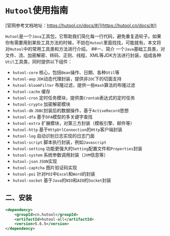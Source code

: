 # ``Hutool``使用指南

[官网参考文档地址：https://hutool.cn/docs/#/](https://hutool.cn/docs/#/)


``Hutool``是一个``Java``工具包，它帮助我们简化每一行代码，避免重复造轮子。如果你有需要用到某些工具方法的时候，不妨在``Hutool``里面找找，可能就有。本文将对``Hutool``中的常用工具类和方法进行介绍。
##一、简介
一个``Java``基础工具类，对文件、流、加密解密、转码、正则、线程、XML等JDK方法进行封装，组成各种``Util``工具类，同时提供以下组件：

- ``hutool-core`` 核心，包括``Bean``操作、日期、各种``Util``等
- ``hutool-aop`` ``JDK``动态代理封装，提供非``IOC``下的切面支持
- ``hutool-bloomFilter`` 布隆过滤，提供一些``Hash``算法的布隆过滤
- ``hutool-cache`` 缓存
- ``hutool-cron`` 定时任务模块，提供类``Crontab``表达式的定时任务
- ``hutool-crypto`` 加密解密模块
- ``hutool-db`` ``JDBC``封装后的数据操作，基于``ActiveRecord``思想
- ``hutool-dfa`` 基于``DFA``模型的多关键字查找
- ``hutool-extra`` 扩展模块，对第三方封装（模板引擎、邮件等）
- ``hutool-http`` 基于``HttpUrlConnection``的``Http``客户端封装
- ``hutool-log`` 自动识别日志实现的日志门面
- ``hutool-script`` 脚本执行封装，例如``Javascript``
- ``hutool-setting`` 功能更强大的``Setting``配置文件和``Properties``封装
- ``hutool-system`` 系统参数调用封装（``JVM``信息等）
- ``hutool-json`` ``JSON``实现
- ``hutool-captcha`` 图片验证码实现
- ``hutool-poi``	针对``POI``中``Excel``和``Word``的封装
- ``hutool-socket``	基于``Java``的``NIO``和``AIO``的``Socket``封装

## 二、安装

```xml
<dependency>
    <groupId>cn.hutool</groupId>
    <artifactId>hutool-all</artifactId>
    <version>5.6.5</version>
</dependency>
```







